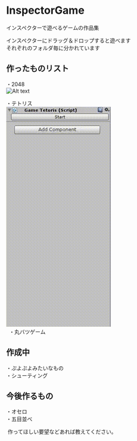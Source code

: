 # InspectorGame
インスペクターで遊べるゲームの作品集  

  インスペクターにドラッグ＆ドロップすると遊べます  
  それぞれのフォルダ毎に分かれています  
  
作ったものリスト
-------------------------------  
・2048  
![Alt text](/InspectorGame/ExampleImage/Example_2048.gif)  
    
・テトリス  
![Alt text](/InspectorGame/ExampleImage/Example_Tetoris.gif)  
  
・丸バツゲーム


作成中 
-------------------------------   
・ぷよぷよみたいなもの     
・シューティング  
 
今後作るもの  
------------------------------- 
・オセロ  
・五目並べ  


  
  
  作ってほしい要望などあれば教えてください。
